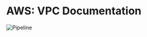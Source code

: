 # AWS: VPC Documentation

![Pipeline](https://docs.aws.amazon.com/codepipeline/latest/userguide/images/PipelineFlow.png)
